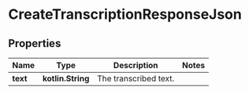 
# CreateTranscriptionResponseJson

## Properties
Name | Type | Description | Notes
------------ | ------------- | ------------- | -------------
**text** | **kotlin.String** | The transcribed text. | 



